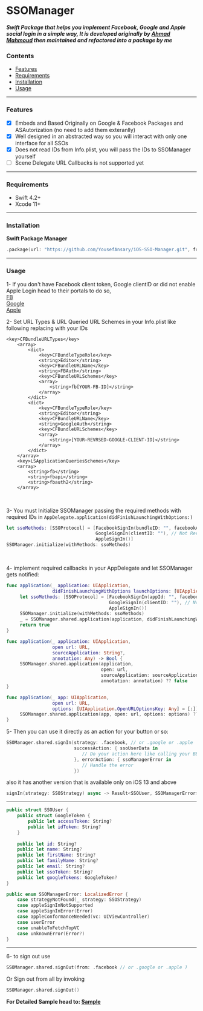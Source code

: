 # SSOManager

***Swift Package that helps you implement Facebook, Google and Apple social login in a simple way, It is developed originally by [Ahmad Mahmoud](https://linkedin.com/in/amssm) then maintained and refactored into a package by me***

### Contents
- [Features](#features)
- [Requirements](#requirements)
- [Installation](#installation)
- [Usage](#usage)

----

### Features

- [x] Embeds and Based Originally on Google & Facebook Packages and ASAutorization (no need to add them exteranlly)
- [x] Well designed in an abstracted way so you will interact with only one interface for all SSOs
- [x] Does not read IDs from Info.plist, you will pass the IDs to SSOManager yourself
- [ ] Scene Delegate URL Callbacks is not supported yet

----

### Requirements
- Swift 4.2+
- Xcode 11+

----

### Installation

**Swift Package Manager**

```swift
.package(url: "https://github.com/YousefAnsary/iOS-SSO-Manager.git", from: "0.3.0")
```

----

### Usage

1- If you don't have Facebook client token, Google clientID or did not enable Apple Login head to their portals to do so, <br/>
[FB](https://developers.facebook.com/docs/facebook-login/ios/) <br/>
[Google](https://developers.google.com/identity/sign-in/ios/start-integrating) <br/>
[Apple](https://medium.com/@priya_talreja/sign-in-with-apple-using-swift-5cd8695a46b6) <br/>

2- Set URL Types & URL Queried URL Schemes in your Info.plist like following replacing with your IDs
```
<key>CFBundleURLTypes</key>
	<array>
		<dict>
			<key>CFBundleTypeRole</key>
			<string>Editor</string>
			<key>CFBundleURLName</key>
			<string>FBAuth</string>
			<key>CFBundleURLSchemes</key>
			<array>
				<string>fb[YOUR-FB-ID]</string>
			</array>
		</dict>
		<dict>
			<key>CFBundleTypeRole</key>
			<string>Editor</string>
			<key>CFBundleURLName</key>
			<string>GoogleAuth</string>
			<key>CFBundleURLSchemes</key>
			<array>
				<string>[YOUR-REVRSED-GOOGLE-CLIENT-ID]</string>
			</array>
		</dict>
	</array>
	<key>LSApplicationQueriesSchemes</key>
	<array>
		<string>fb</string>
		<string>fbapi</string>
		<string>fbauth2</string>
	</array>
```
<br/>

3- You must Initialize SSOManager passing the required methods with required IDs in `AppDelegate.application(didFinishLaunchingWithOptions:)`
```swift
let ssoMethods: [SSOProtocol] = [FacebookSignIn(bundleID: "", facebookAppId: "", facebookClientToken: ""),
                                 GoogleSignIn(clientID: ""), // Not Reversed ID
                                 AppleSignIn()]
SSOManager.initialize(withMethods: ssoMethods)
```
<br/>

4- implement required callbacks in your AppDelegate and let SSOManager gets notified:
```swift
func application(_ application: UIApplication,
                 didFinishLaunchingWithOptions launchOptions: [UIApplication.LaunchOptionsKey: Any]? = nil) -> Bool {
     let ssoMethods: [SSOProtocol] = [FacebookSignIn(appId: "", facebookAppId: "", facebookClientToken: ""),
                                      GoogleSignIn(clientID: ""), // Not Reversed ID
                                      AppleSignIn()]
     SSOManager.initialize(withMethods: ssoMethods)
     _ = SSOManager.shared.application(application, didFinishLaunchingWithOptions: launchOptions)
     return true
}

func application(_ application: UIApplication,
                 open url: URL,
                 sourceApplication: String?,
                 annotation: Any) -> Bool {
     SSOManager.shared.application(application,
                                   open: url,
                                   sourceApplication: sourceApplication,
                                   annotation: annotation) ?? false
}

func application(_ app: UIApplication,
                 open url: URL,
                 options: [UIApplication.OpenURLOptionsKey: Any] = [:]) -> Bool {
     SSOManager.shared.application(app, open: url, options: options) ?? false
}
```
5- Then you can use it directly as an action for your button or so:
```swift
SSOManager.shared.signIn(strategy: .facebook, // or .google or .apple
                         successAction: { ssoUserData in 
                            // Do your action here like calling your BE to provide the token or so 
                         }, errorAction: { ssoManagerError in 
                            // Handle the error
                         })

```
also it has another version that is available only on iOS 13 and above 
```swift
signIn(strategy: SSOStrategy) async -> Result<SSOUser, SSOManagerError>
```
----
```swift
public struct SSOUser {
    public struct GoogleToken {
        public let accessToken: String?
        public let idToken: String?
    }
    
    public let id: String?
    public let name: String?
    public let firstName: String?
    public let familyName: String?
    public let email: String?
    public let ssoToken: String?
    public let googleTokens: GoogleToken?
}

public enum SSOManagerError: LocalizedError {
    case strategyNotFound(_ strategy: SSOStrategy)
    case appleSignInNotSupported
    case appleSignInError(Error)
    case appleConformanceNeeded(vc: UIViewController)
    case userError
    case unableToFetchTopVC
    case unknownError(Error?)
}
```
----
6- to sign out use
```swift
SSOManager.shared.signOut(from: .facebook // or .google or .apple )
```
Or Sign out from all by invoking
```swift
SSOManager.shared.signOut()
```
**For Detailed Sample head to: [Sample](/Sample)**


